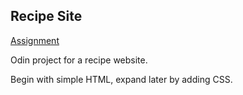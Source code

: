 Recipe Site
---
<a href="https://www.theodinproject.com/lessons/foundations-recipes">Assignment</a>
<p>Odin project for a recipe website.</p>
<p>Begin with simple HTML, expand later by adding CSS.</p>
